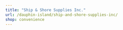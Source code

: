 ```yaml
---
title: "Ship & Shore Supplies Inc."
url: /dauphin-island/ship-and-shore-supplies-inc/
shop: convenience
---
```


